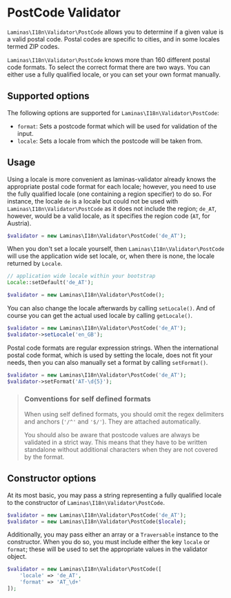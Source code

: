 # PostCode Validator

`Laminas\I18n\Validator\PostCode` allows you to determine if a given value is a
valid postal code. Postal codes are specific to cities, and in some locales
termed ZIP codes.

`Laminas\I18n\Validator\PostCode` knows more than 160 different postal code
formats. To select the correct format there are two ways. You can either use a
fully qualified locale, or you can set your own format manually.

## Supported options

The following options are supported for `Laminas\I18n\Validator\PostCode`:

- `format`: Sets a postcode format which will be used for validation of the
  input.
- `locale`: Sets a locale from which the postcode will be taken from.

## Usage

Using a locale is more convenient as laminas-validator already knows the
appropriate postal code format for each locale; however, you need to use the
fully qualified locale (one containing a region specifier) to do so. For
instance, the locale `de` is a locale but could not be used with
`Laminas\I18n\Validator\PostCode` as it does not include the region; `de_AT`,
however, would be a valid locale, as it specifies the region code (`AT`, for
Austria).

```php
$validator = new Laminas\I18n\Validator\PostCode('de_AT');
```

When you don't set a locale yourself, then `Laminas\I18n\Validator\PostCode` will
use the application wide set locale, or, when there is none, the locale returned
by `Locale`.

```php
// application wide locale within your bootstrap
Locale::setDefault('de_AT');

$validator = new Laminas\I18n\Validator\PostCode();
```

You can also change the locale afterwards by calling `setLocale()`. And of
course you can get the actual used locale by calling `getLocale()`.

```php
$validator = new Laminas\I18n\Validator\PostCode('de_AT');
$validator->setLocale('en_GB');
```

Postal code formats are regular expression strings. When the international
postal code format, which is used by setting the locale, does not fit your
needs, then you can also manually set a format by calling `setFormat()`.

```php
$validator = new Laminas\I18n\Validator\PostCode('de_AT');
$validator->setFormat('AT-\d{5}');
```

> ### Conventions for self defined formats
>
> When using self defined formats, you should omit the regex delimiters and
> anchors (`'/^'` and  `'$/'`). They are attached automatically.
>
> You should also be aware that postcode values are always be validated in a
> strict way. This means that they have to be written standalone without
> additional characters when they are not covered by the format.

## Constructor options

At its most basic, you may pass a string representing a fully qualified locale
to the constructor of `Laminas\I18n\Validator\PostCode`.

```php
$validator = new Laminas\I18n\Validator\PostCode('de_AT');
$validator = new Laminas\I18n\Validator\PostCode($locale);
```

Additionally, you may pass either an array or a `Traversable` instance to the
constructor. When you do so, you must include either the key `locale` or
`format`; these will be used to set the appropriate values in the validator
object.

```php
$validator = new Laminas\I18n\Validator\PostCode([
    'locale' => 'de_AT',
    'format' => 'AT_\d+'
]);
```

